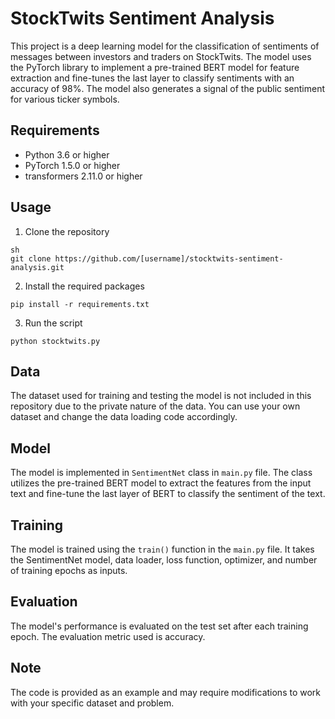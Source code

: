 # StockTwits Sentiment Analysis

This project is a deep learning model for the classification of sentiments of messages between investors and traders on StockTwits. The model uses the PyTorch library to implement a pre-trained BERT model for feature extraction and fine-tunes the last layer to classify sentiments with an accuracy of 98%. The model also generates a signal of the public sentiment for various ticker symbols.

## Requirements
- Python 3.6 or higher
- PyTorch 1.5.0 or higher
- transformers 2.11.0 or higher

## Usage
1. Clone the repository

```
sh
git clone https://github.com/[username]/stocktwits-sentiment-analysis.git

```


2. Install the required packages

```
pip install -r requirements.txt
```


3. Run the script

```
python stocktwits.py
```


## Data
The dataset used for training and testing the model is not included in this repository due to the private nature of the data. You can use your own dataset and change the data loading code accordingly.

## Model
The model is implemented in `SentimentNet` class in `main.py` file. The class utilizes the pre-trained BERT model to extract the features from the input text and fine-tune the last layer of BERT to classify the sentiment of the text.

## Training
The model is trained using the `train()` function in the `main.py` file. It takes the SentimentNet model, data loader, loss function, optimizer, and number of training epochs as inputs.

## Evaluation
The model's performance is evaluated on the test set after each training epoch. The evaluation metric used is accuracy.

## Note
The code is provided as an example and may require modifications to work with your specific dataset and problem.




